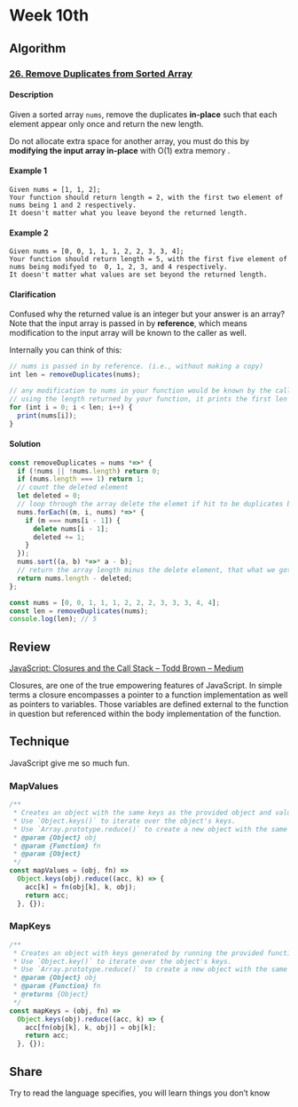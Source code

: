 # Week 10th

## Algorithm

### [26. Remove Duplicates from Sorted Array](https://leetcode.com/problems/remove-duplicates-from-sorted-array/)

#### Description

Given a sorted array `nums`, remove the duplicates **in-place** such that each element appear only once and return the new length.

Do not allocate extra space for another array, you must do this by **modifying the input array in-place** with O(1) extra memory
.

#### Example 1

```example
Given nums = [1, 1, 2];
Your function should return length = 2, with the first two element of nums being 1 and 2 respectively.
It doesn't matter what you leave beyond the returned length.
```

#### Example 2

```example
Given nums = [0, 0, 1, 1, 1, 2, 2, 3, 3, 4];
Your function should return length = 5, with the first five element of nums being modifyed to  0, 1, 2, 3, and 4 respectively.
It doesn't matter what values are set beyond the returned length.
```

#### Clarification

Confused why the returned value is an integer but your answer is an array?
Note that the input array is passed in by **reference**, which means modification to the input array will be known to the caller as well.

Internally you can think of this:

```javascript
// nums is passed in by reference. (i.e., without making a copy)
int len = removeDuplicates(nums);

// any modification to nums in your function would be known by the caller.
// using the length returned by your function, it prints the first len elements.
for (int i = 0; i < len; i++) {
  print(nums[i]);
}
```

#### Solution

```javascript
const removeDuplicates = nums *=>* {
  if (!nums || !nums.length) return 0;
  if (nums.length === 1) return 1;
  // count the deleted element
  let deleted = 0;
  // loop through the array delete the elemet if hit to be duplicates by compair with the previews one
  nums.forEach((m, i, nums) *=>* {
    if (m === nums[i - 1]) {
      delete nums[i - 1];
      deleted += 1;
    }
  });
  nums.sort((a, b) *=>* a - b);
  // return the array length minus the delete element, that what we got.
  return nums.length - deleted;
};

const nums = [0, 0, 1, 1, 1, 2, 2, 2, 3, 3, 3, 4, 4];
const len = removeDuplicates(nums);
console.log(len); // 5
```


## Review

[JavaScript: Closures and the Call Stack – Todd Brown – Medium](https://medium.com/@akaphenom/javascript-closures-and-the-call-stack-722ef2c3b5a8)

Closures, are one of the true empowering features of JavaScript. In simple terms a closure encompasses a pointer to a function implementation as well as pointers to variables. Those variables are defined external to the function in question but referenced within the body implementation of the function.

## Technique

JavaScript give me so much fun.

### MapValues

```JavaScript
/**
 * Creates an object with the same keys as the provided object and values generatd by running the provided function for each value.
 * Use `Object.keys()` to iterate over the object's keys.
 * Use `Array.prototype.reduce()` to create a new object with the same keys and mapped values using `fn`.
 * @param {Object} obj
 * @param {Function} fn
 * @param {Object}
 */
const mapValues = (obj, fn) =>
  Object.keys(obj).reduce((acc, k) => {
    acc[k] = fn(obj[k], k, obj);
    return acc;
  }, {});
```

### MapKeys

```JavaScript
/**
 * Creates an object with keys generated by running the provided function for each key and the same values as the provided object.
 * Use `Object.key()` to iterate over the object's keys.
 * Use `Array.prototype.reduce()` to create a new object with the same values and mapped keys use `fn`.
 * @param {Object} obj
 * @param {Function} fn
 * @returns {Object}
 */
const mapKeys = (obj, fn) =>
  Object.keys(obj).reduce((acc, k) => {
    acc[fn(obj[k], k, obj)] = obj[k];
    return acc;
  }, {});
```

## Share

Try to read the language specifies, you will learn things you don’t know